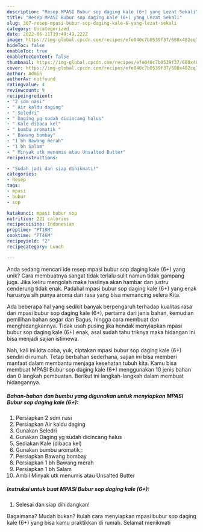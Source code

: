 ```yaml
---
description: "Resep MPASI Bubur sop daging kale (6+) yang Lezat Sekali"
title: "Resep MPASI Bubur sop daging kale (6+) yang Lezat Sekali"
slug: 307-resep-mpasi-bubur-sop-daging-kale-6-yang-lezat-sekali
category: Uncategorized
date: 2022-06-11T19:49:49.222Z
image: https://img-global.cpcdn.com/recipes/efe040c7b0539f37/680x482cq70/mpasi-bubur-sop-daging-kale-6-foto-resep-utama.jpg
hideToc: false
enableToc: true
enableTocContent: false
thumbnail: https://img-global.cpcdn.com/recipes/efe040c7b0539f37/680x482cq70/mpasi-bubur-sop-daging-kale-6-foto-resep-utama.jpg
cover: https://img-global.cpcdn.com/recipes/efe040c7b0539f37/680x482cq70/mpasi-bubur-sop-daging-kale-6-foto-resep-utama.jpg
author: Admin
authorAv: notfound
ratingvalue: 4
reviewcount: 9
recipeingredient:
- "2 sdm nasi"
- " Air kaldu daging"
- " Seledri"
- " Daging yg sudah dicincang halus"
- " Kale dibaca kel"
- " bumbu aromatik "
- " Bawang bombay"
- "1 bh Bawang merah"
- "1 bh Salam"
- " Minyak utk menumis atau Unsalted Butter"
recipeinstructions:

- "Sudah jadi dan siap dinikmati!"
categories:
- Resep
tags:
- mpasi
- bubur
- sop

katakunci: mpasi bubur sop 
nutrition: 221 calories
recipecuisine: Indonesian
preptime: "PT18M"
cooktime: "PT46M"
recipeyield: "2"
recipecategory: Lunch

---
```





Anda sedang mencari ide resep mpasi bubur sop daging kale (6+) yang unik? Cara membuatnya sangat tidak terlalu sulit namun tidak gampang juga. Jika keliru mengolah maka hasilnya akan hambar dan justru cenderung tidak enak. Padahal mpasi bubur sop daging kale (6+) yang enak harusnya sih punya aroma dan rasa yang bisa memancing selera Kita.





Ada beberapa hal yang sedikit banyak berpengaruh terhadap kualitas rasa dari mpasi bubur sop daging kale (6+), pertama dari jenis bahan, kemudian pemilihan bahan segar dan Bagus, hingga cara membuat dan menghidangkannya. Tidak usah pusing jika hendak menyiapkan mpasi bubur sop daging kale (6+) enak,      asal sudah tahu triknya maka hidangan ini bisa menjadi sajian istimewa.





















Nah, kali ini kita coba, yuk, ciptakan mpasi bubur sop daging kale (6+) sendiri di rumah. Tetap berbahan sederhana, sajian ini bisa memberi manfaat dalam membantu menjaga kesehatan tubuh kita. Kamu bisa membuat MPASI Bubur sop daging kale (6+) menggunakan 10 jenis bahan dan 0 langkah pembuatan. Berikut ini langkah-langkah dalam membuat hidangannya.

<!--inarticleads1-->

##### Bahan-bahan dan bumbu yang digunakan untuk menyiapkan MPASI Bubur sop daging kale (6+):

1. Persiapkan 2 sdm nasi
1. Persiapkan  Air kaldu daging
1. Gunakan  Seledri
1. Gunakan  Daging yg sudah dicincang halus
1. Sediakan  Kale (dibaca kel)
1. Gunakan  bumbu aromatik :
1. Persiapkan  Bawang bombay
1. Persiapkan 1 bh Bawang merah
1. Persiapkan 1 bh Salam
1. Ambil  Minyak utk menumis atau Unsalted Butter




<!--inarticleads2-->

##### Instruksi untuk buat MPASI Bubur sop daging kale (6+):


1. Selesai dan siap dihidangkan!



Bagaimana? Mudah bukan? Itulah cara menyiapkan mpasi bubur sop daging kale (6+) yang bisa kamu praktikkan di rumah. Selamat menikmati
